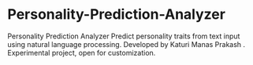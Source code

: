 # Personality-Prediction-Analyzer
Personality Prediction Analyzer Predict personality traits from text input using natural language processing. Developed by Katuri Manas Prakash . Experimental project, open for customization.
